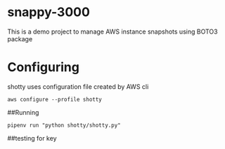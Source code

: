 # snappy-3000
This is a demo project to manage AWS instance snapshots using BOTO3 package

# Configuring
shotty uses configuration file created by AWS cli

`aws configure --profile shotty`

##Running

`pipenv run "python shotty/shotty.py" `

##testing for key
